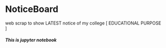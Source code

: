 # NoticeBoard
web scrap to show LATEST notice of my college [ EDUCATIONAL PURPOSE ]


#### *This is jupyter notebook*
